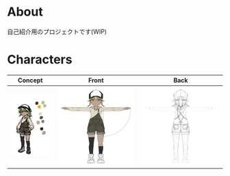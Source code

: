 # About

自己紹介用のプロジェクトです(WIP)


# Characters
|Concept|Front|Back|
|--|--|--|
|![Main Character](Artworks/concept.jpg)|![Front](Artworks/character_3view_front.png)|![Back](Artworks/character_3view_back.png)|